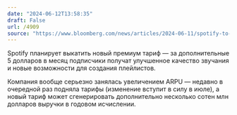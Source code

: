 ```yaml
---
date: "2024-06-12T13:58:35"
draft: False
url: /4909
source: "https://www.bloomberg.com/news/articles/2024-06-11/spotify-to-introduce-more-expensive-subscription-tier-for-music-lovers"
---
```


Spotify планирует выкатить новый премиум тариф — за дополнительные 5 долларов в месяц подписчики получат улучшенное качество звучания и новые возможности для создания плейлистов.

Компания вообще серьезно занялась увеличением ARPU — недавно в очередной раз подняла тарифы (изменение вступит в силу в июле), а новый тариф может сгенерировать дополнительно несколько сотен млн долларов выручки в годовом исчислении.
